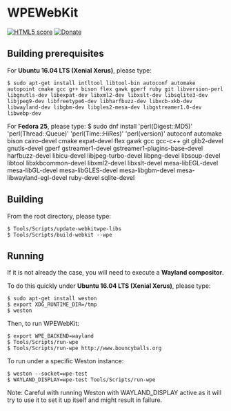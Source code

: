 WPEWebKit
======
[![HTML5 score](https://img.shields.io/badge/HTML5%20score-440-blue.svg)](https://html5test.com/)
[![Donate](https://img.shields.io/badge/Donate-PayPal-green.svg)](https://www.paypal.com/cgi-bin/webscr?cmd=_s-xclick&hosted_button_id=55UJZHTXW8VTE)

## Building prerequisites

For **Ubuntu 16.04 LTS (Xenial Xerus)**, please type:

    $ sudo apt-get install intltool libtool-bin autoconf automake autopoint cmake gcc g++ bison flex gawk gperf ruby git libversion-perl libgnutls-dev libexpat-dev libxml2-dev libxslt-dev libsqlite3-dev libjpeg9-dev libfreetype6-dev libharfbuzz-dev libxcb-xkb-dev libwayland-dev libgbm-dev libgles2-mesa-dev libgstreamer1.0-dev libwebp-dev

For **Fedora 25**, please type:
    $ sudo dnf install 'perl(Digest::MD5)' 'perl(Thread::Queue)' 'perl(Time::HiRes)' 'perl(version)' autoconf automake bison cairo-devel cmake expat-devel flex gawk gcc gcc-c++ git glib2-devel gnutls-devel gperf gstreamer1-devel gstreamer1-plugins-base-devel harfbuzz-devel libicu-devel libjpeg-turbo-devel libpng-devel libsoup-devel libtool libxkbcommon-devel libxml2-devel libxslt-devel mesa-libEGL-devel mesa-libGL-devel mesa-libGLES-devel mesa-libgbm-devel mesa-libwayland-egl-devel ruby-devel sqlite-devel

## Building

From the root directory, please type:

    $ Tools/Scripts/update-webkitwpe-libs
    $ Tools/Scripts/build-webkit --wpe


## Running

If it is not already the case, you will need to execute a **Wayland compositor**.

To do this quickly under **Ubuntu 16.04 LTS (Xenial Xerus)**, please type:

    $ sudo apt-get install weston
    $ export XDG_RUNTIME_DIR=/tmp
    $ weston

Then, to run WPEWebKit:

    $ export WPE_BACKEND=wayland
    $ Tools/Scripts/run-wpe
    $ Tools/Scripts/run-wpe http://www.bouncyballs.org

To run under a specific Weston instance:

    $ weston --socket=wpe-test
    $ WAYLAND_DISPLAY=wpe-test Tools/Scripts/run-wpe

Note: Careful with running Weston with WAYLAND_DISPLAY active as it
will try to use it to set it up itself and might result in failure.
